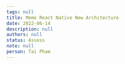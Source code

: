 ```yaml
---
tags: null
title: Memo React Native New Architecture
date: 2022-06-14
description: null
authors: null
status: Assess
note: null
person: Tai Pham
---
```


